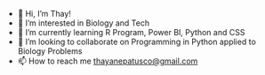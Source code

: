 - 👋 Hi, I’m Thay!
- 👀 I’m interested in Biology and Tech
- 🌱 I’m currently learning R Program, Power BI, Python and CSS
- 💞️ I’m looking to collaborate on Programming in Python applied to Biology Problems
- 📫 How to reach me thayanepatusco@gmail.com

<!---
thayanepatusco/thayanepatusco is a ✨ special ✨ repository because its `README.md` (this file) appears on your GitHub profile.
You can click the Preview link to take a look at your changes.
--->

